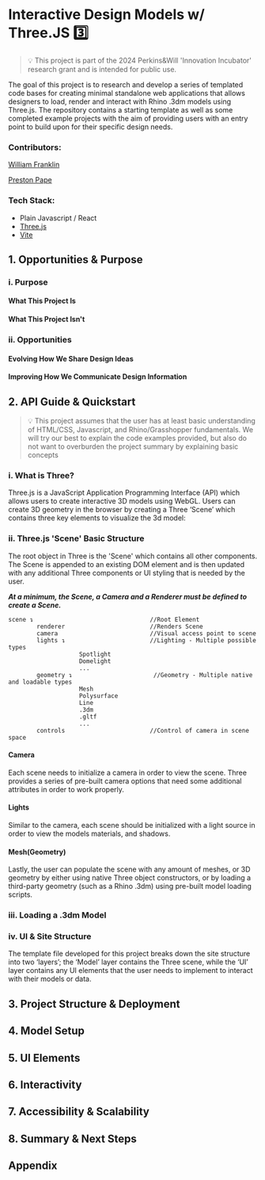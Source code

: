 # Interactive Design Models w/ Three.JS 3️⃣

> 💡 This project is part of the 2024 Perkins&Will 'Innovation Incubator' research grant and is intended for public use.

The goal of this project is to research and develop a series of templated code bases for creating minimal standalone web applications that allows designers to load, render and interact with Rhino .3dm models using Three.js. The repository contains a starting template as well as some completed example projects with the aim of providing users with an entry point to build upon for their specific design needs.

### Contributors:

[William Franklin](https://github.com/wmfranklin20)

[Preston Pape](https://github.com/prxsto)

### Tech Stack:
- Plain Javascript / React
- [Three.js](https://threejs.org/)
- [Vite](https://vitejs.dev/)

## 1. Opportunities & Purpose

### i. Purpose
#### What This Project Is
#### What This Project Isn't

### ii. Opportunities
#### Evolving How We Share Design Ideas
#### Improving How We Communicate Design Information


## 2. API Guide & Quickstart

> 💡 This project assumes that the user has at least basic understanding of HTML/CSS, Javascript, and Rhino/Grasshopper fundamentals. We will try our best to explain the code examples provided, but also do not want to overburden the project summary by explaining basic concepts

### i. What is Three?
Three.js is a JavaScript Application Programming Interface (API) which allows users to create interactive 3D models using WebGL. Users can create 3D geometry in the browser by creating a Three ‘Scene’ which contains three key elements to visualize the 3d model:

### ii. Three.js 'Scene' Basic Structure
The root object in Three is the 'Scene' which contains all other components. The Scene is appended to an existing DOM element and is then updated with any additional Three components or UI styling that is needed by the user. 

_**At a minimum, the Scene, a Camera and a Renderer must be defined to create a Scene.**_  

```
scene ↴                                 //Root Element
        renderer                        //Renders Scene
        camera                          //Visual access point to scene
        lights ↴                        //Lighting - Multiple possible types
                    Spotlight                   
                    Domelight
                    ...
        geometry ↴                       //Geometry - Multiple native and loadable types
                    Mesh
                    Polysurface
                    Line
                    .3dm
                    .gltf
                    ... 
        controls                        //Control of camera in scene space
```
#### Camera
Each scene needs to initialize a camera in order to view the scene. Three provides a series of pre-built camera options that need some additional attributes in order to work properly.
#### Lights
Similar to the camera, each scene should be initialized with a light source in order to view the models materials, and shadows.
#### Mesh(Geometry)
Lastly, the user can populate the scene with any amount of meshes, or 3D geometry by either using native Three object constructors, or by loading a third-party geometry (such as a Rhino .3dm) using pre-built model loading scripts.

### iii. Loading a .3dm Model
### iv. UI & Site Structure
The template file developed for this project breaks down the site structure into two ‘layers’; the ‘Model’ layer contains the Three scene, while the ‘UI’ layer contains any UI elements that the user needs to implement to interact with their models or data. 
## 3. Project Structure & Deployment
## 4. Model Setup
## 5. UI Elements
## 6. Interactivity
## 7. Accessibility & Scalability
## 8. Summary & Next Steps
## Appendix

